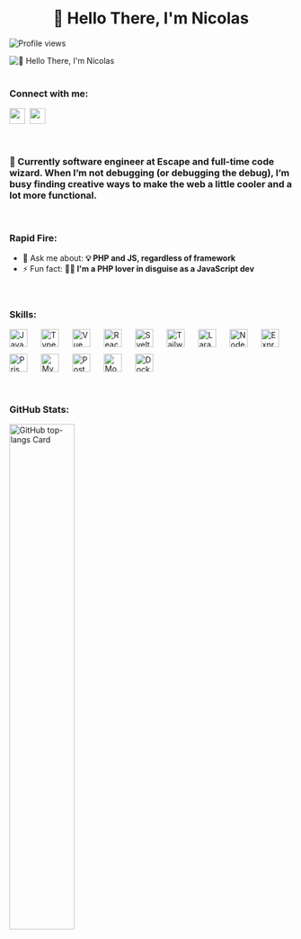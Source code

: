 <div id="toc">
  <ul align="center" style="list-style: none">
    <summary>
      <h1>
        👋 Hello There, I'm Nicolas
      </h1>
    </summary>
  </ul>
</div>

![Profile views](https://komarev.com/ghpvc/?username=Lainocs&label=Profile%20views&color=0e75b6&style=flat)

![👋 Hello There, I'm Nicolas](https://static-cdn.jtvnw.net/jtv_user_pictures/3e8f3a7d-9d44-471c-99ed-c2dbe2964716-profile_banner-480.jpeg)<br /><br />



**<h3 align="left">Connect with me:</h3>** 
<p align="left"><a href="https://github.com/lainocs" target="_blank"><img src="https://img.shields.io/badge/GitHub-100000?style=for-the-badge&logo=github&logoColor=white" height="28" style="margin-right: 4px"></a> <a href="https://www.linkedin.com/in/nicolasdegarrigues" target="_blank"><img src="https://img.shields.io/badge/LinkedIn-0077B5?style=for-the-badge&logo=linkedin&logoColor=white" height="28" style="margin-right: 4px"></a></p><br />

 **<h3 align="left">🚀 Currently software engineer at Escape and full-time code wizard. When I’m not debugging (or debugging the debug), I’m busy finding creative ways to make the web a little cooler and a lot more functional.</h3>**<br />

**<h3 align="left">Rapid Fire:</h3>**

- 💬 Ask me about: **💡 PHP and JS, regardless of framework**
- ⚡ Fun fact: **🧙‍♂️ I'm a PHP lover in disguise as a JavaScript dev**<br /><br /><br />

 **<h3 align="left">Skills:</h3>**

<div style="display: flex; flex-wrap: wrap; gap: 12px; justify-content: left;"><img src="https://img.shields.io/badge/JavaScript-F7DF1C?logo=javascript&logoColor=white" height="32" alt="JavaScript" style="margin-right: 12px"> <img src="https://img.shields.io/badge/TypeScript-3178C6?logo=typescript&logoColor=white" height="32" alt="TypeScript" style="margin-right: 12px"> <img src="https://img.shields.io/badge/Vue.js-35495E?logo=vue.js&logoColor=4FC08D" height="32" alt="Vue" style="margin-right: 12px"> <img src="https://img.shields.io/badge/React-20232A?logo=react&logoColor=61DAFB" height="32" alt="React" style="margin-right: 12px"> <img src="https://img.shields.io/badge/Svelte-FF3E00?logo=svelte&logoColor=white" height="32" alt="Svelte" style="margin-right: 12px"> <img src="https://img.shields.io/badge/Tailwind_CSS-38B2AC?logo=tailwind-css&logoColor=white" height="32" alt="Tailwind CSS" style="margin-right: 12px"> <img src="https://img.shields.io/badge/Laravel-F05032?logo=laravel&logoColor=white" height="32" alt="Laravel" style="margin-right: 12px"> <img src="https://img.shields.io/badge/Node.js-8CC84B?logo=node.js&logoColor=white" height="32" alt="Node.js" style="margin-right: 12px"> <img src="https://img.shields.io/badge/Express-000000?logo=express&logoColor=white" height="32" alt="Express" style="margin-right: 12px"> <img src="https://img.shields.io/badge/Prisma-2D3748?logo=prisma&logoColor=white" height="32" alt="Prisma" style="margin-right: 12px"> <img src="https://img.shields.io/badge/MySQL-4479A1?logo=mysql&logoColor=white" height="32" alt="MySQL" style="margin-right: 12px"> <img src="https://img.shields.io/badge/PostgreSQL-316192?logo=postgresql&logoColor=white" height="32" alt="PostgreSQL" style="margin-right: 12px"> <img src="https://img.shields.io/badge/MongoDB-4EA94B?logo=mongodb&logoColor=white" height="32" alt="MongoDB" style="margin-right: 12px"> <img src="https://img.shields.io/badge/Docker-2496ED?logo=docker&logoColor=white" height="32" alt="Docker" style="margin-right: 12px"></div><br /><br />

 **<h3 align="left">GitHub Stats:</h3>**

<p align="left">
  <img width="48%" src="https://github-readme-stats.vercel.app/api/top-langs?username=lainocs&theme=react&hide_title=false&layout=compact&langs_count=6&hide_progress=false&card_width=400" alt="GitHub top-langs Card" />
</p>

